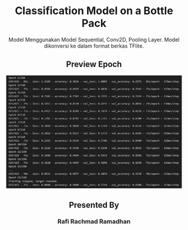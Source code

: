 <h1 align="center">
Classification Model on a Bottle Pack
</h1>

<p align="center">
Model Menggunakan Model Sequential, Conv2D, Pooling Layer. Model dikonversi ke dalam format berkas TFlite.
</p>

<h2 align="center">
Preview Epoch
</h2>
<p align="center">
  <img width="95%" alt="Temperature" title="Temperature" src="screenshots/1.png"/>
  <!-- <img width="45%" alt="Temperature" title="Temperature" src="screenshots/2.png"/> -->

  <!-- <img width="45%" alt="Afine" title="Afine" src="screenshots/3.png"/>
  <img width="45%" alt="Afine" title="Afine" src="screenshots/4.png"/> -->
</p>

<h2 align="center">
Presented By
</h2>
<h3 align="center">Rafi Rachmad Ramadhan</h3>
 
